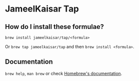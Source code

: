 # JameelKaisar Tap

## How do I install these formulae?

`brew install jameelkaisar/tap/<formula>`

Or `brew tap jameelkaisar/tap` and then `brew install <formula>`.

## Documentation

`brew help`, `man brew` or check [Homebrew's documentation](https://docs.brew.sh).
